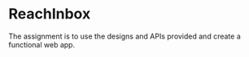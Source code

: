 # ReachInbox
The assignment is to use the designs and APIs provided and create a functional web app.
